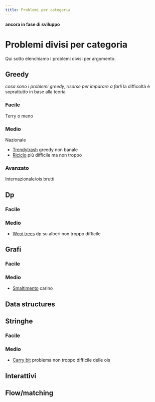 ```yaml
---
title: Problemi per categoria
---
```

**ancora in fase di sviluppo**


# Problemi divisi per categoria
Qui sotto elenchiamo i problemi divisi per argomento.
## Greedy
*cosa sono i problemi greedy, risorse per imparare a farli*
la difficoltà è soprattutto in base alla teoria
### Facile
Terry o meno

### Medio
Nazionale 
- [Trendytrash](./problemi/trendytrash.md) greedy non banale
- [Riciclo](./problemi/riciclo.md) più difficile ma non troppo

### Avanzato
Internazionale/ois brutti


## Dp
### Facile
### Medio
- [Weoi trees](./problemi/trees_weoi.md) dp su alberi non troppo difficile

## Grafi
### Facile
### Medio
- [Smaltimento](./problemi/smaltimento.md) carino

## Data structures


## Stringhe

### Facile

### Medio
- [Carry bit](./problemi/carry_training.md) problema non troppo difficile delle ois

## Interattivi

## Flow/matching


